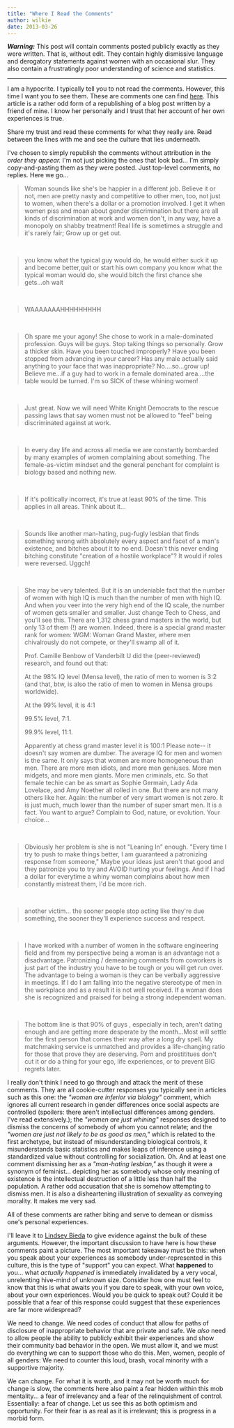 ```yaml
---
title: "Where I Read the Comments"
author: wilkie
date: 2013-03-26
---
```


***Warning:*** This post will contain comments posted publicly exactly as they were written. That is, without edit. They contain highly dismissive language and derogatory statements against women with an occasional slur. They also contain a frustratingly poor understanding of science and statistics.

------

I am a hypocrite. I typically tell you to not read the comments. However, this
time I want you to see them. These are comments one can find [here](www.businessinsider.com/being-a-woman-in-tech-2013-3?pundits_only=0&get_all_comments=1&no_reply_filter=0). This article is
a rather odd form of a republishing of a blog post written by a friend of mine. I know her
personally and I trust that her account of her own experiences is true.

Share my trust and read these comments for what they really are. Read between
the lines with me and see the culture that lies underneath.

I've chosen to simply republish the comments without attribution in the *order
they appear.* I'm not just picking the ones that look bad... I'm simply copy-and-pasting
them as they were posted. Just top-level comments, no replies. Here we go...

> Woman sounds like she's be happier in a different job.
> Believe it or not, men are pretty nasty and competitive to other men, too, not just to women, when there's a dollar or a promotion involved.
> I get it when women piss and moan about gender discrimination but there are all kinds of discrimination at work and women don't, in any way, have a monopoly on shabby treatment!
> Real life is sometimes a struggle and it's rarely fair; Grow up or get out.

&nbsp;

> you know what the typical guy would do, he would either suck it up and become better,quit or start his own company
> you know what the typical woman would do, she would bitch the first chance she gets...oh wait

&nbsp;

> WAAAAAAAHHHHHHHHH

&nbsp;

> Oh spare me your agony! She chose to work in a male-dominated profession. Guys will be guys. Stop taking things so personally. Grow a thicker skin. Have you been touched improperly? Have you been stopped from advancing in your career? Has any male actually said anything to your face that was inappropriate? No....so...grow up!
> Believe me...if a guy had to work in a female dominated area....the table would be turned.
> I'm so SICK of these whining women!

&nbsp;

> Just great. Now we will need White Knight Democrats to the rescue passing laws that say women must not be allowed to "feel" being discriminated against at work.

&nbsp;

> In every day life and across all media we are constantly bombarded by many examples of women complaining about something. The female-as-victim mindset and the general penchant for complaint is biology based and nothing new.

&nbsp;

> If it's politically incorrect, it's true at least 90% of the time. This applies in all areas. Think about it...

&nbsp;

> Sounds like another man-hating, pug-fugly lesbian that finds something wrong with absolutely every aspect and facet of a man's existence, and bitches about it to no end. Doesn't this never ending bitching constitute "creation of a hostile workplace"? It would if roles were reversed.
> Uggch!

&nbsp;

> She may be very talented. But it is an undeniable fact that the number of women with high IQ is much than the number of men with high IQ. And when you veer into the very high end of the IQ scale, the number of women gets smaller and smaller.
> Just change Tech to Chess, and you'll see this. There are 1,312 chess grand masters in the world, but only 13 of them (!) are women. Indeed, there is a special grand master rank for women: WGM: Woman Grand Master, where men chivalrously do not compete, or they'll swamp all of it.
>
> Prof. Camille Benbow of Vanderbilt U did the (peer-reviewed) research, and found out that:
>
> At the 98% IQ level (Mensa level), the ratio of men to women is 3:2 (and that, btw, is also the ratio of men to women in Mensa groups worldwide).
>
> At the 99% level, it is 4:1
>
> 99.5% level, 7:1.
>
> 99.9% level, 11:1.
>
> Apparently at chess grand master level it is 100:1
> Please note-- it doesn't say women are dumber. The average IQ for men and women is the same.
> It only says that women are more homogeneous than men. There are more men idiots, and more men geniuses. More men midgets, and more men giants. More men criminals, etc.
> So that female techie can be as smart as Sophie Germain, Lady Ada Lovelace, and Amy Noether all rolled in one. But there are not many others like her.
> Again: the number of very smart women is not zero. It is just much, much lower than the number of super smart men. It is a fact. You want to argue? Complain to God, nature, or evolution. Your choice...

&nbsp;

> Obviously her problem is she is not "Leaning In" enough. "Every time I try to push to make things better, I am guaranteed a patronizing response from someone,"
> Maybe your ideas just aren't that good and they patronize you to try and AVOID hurting your feelings. And if I had a dollar for everytime a whiny woman complains about how men constantly mistreat them, I'd be more rich.

&nbsp;

> another victim... the sooner people stop acting like they're due something, the sooner they'll experience success and respect.

&nbsp;

> I have worked with a number of women in the software engineering field and from my perspective being a woman is an advantage not a disadvantage. Patronizing / demeaning comments from coworkers is just part of the industry you have to be tough or you will get run over. The advantage to being a woman is they can be verbally aggressive in meetings. If I do I am falling into the negative stereotype of men in the workplace and as a result it is not well received. If a woman does she is recognized and praised for being a strong independent woman.

&nbsp;

> The bottom line is that 90% of guys , especially in tech, aren't dating enough and are getting more desperate by the month...Most will settle for the first person that comes their way after a long dry spell. My matchmaking service is unmatched and provides a life-changing ratio for those that prove they are deserving. Porn and prostititues don't cut it or do a thing for your ego, life experiences, or to prevent BIG regrets later.

I really don't think I need to go through and attack the merit of these comments.
They are all cookie-cutter responses you typically see in articles such
as this one: the *"women are inferior via biology"* comment, which ignores all
current research in gender differences once social aspects are controlled (spoilers:
there aren't intellectual differences among genders. I've read extensively.); the
*"women are just whining"* responses designed to dismiss the concerns of somebody of whom
you cannot relate; and the *"women are just not likely to be as good as men,"* which
is related to the first archetype, but instead of misunderstanding biological controls,
it misunderstands basic statistics and makes leaps of inference using a standardized
value without controlling for socialization. Oh. And at least one comment dismissing
her as a *"man-hating lesbian,"* as though it were a synonym of feminist... depicting her
as somebody whose only meaning of existence is the intellectual destruction of a little less
than half the population. A rather odd accusation that she is somehow attempting to dismiss men.
It is also a disheartening illustration of sexuality as conveying morality. It makes me very sad.

All of these comments are rather biting and serve to demean or dismiss one's personal experiences.

I'll leave it to [Lindsey Bieda](http://rarlindseysmash.com/posts/2011-08-16-the-elephant-in-the-computer-lab)
to give evidence against the bulk of these arguments. However, the important
discussion to have here is how these comments paint a picture. The most important
takeaway must be this: when you speak about your experiences as
somebody under-represented in this culture, this is the type of "support" you can
expect. What **happened** to you... what *actually happened*
is immediately
invalidated by a very vocal, unrelenting hive-mind of unknown size. Consider how
one must feel to know that this is what awaits you if you dare to speak, with your
own voice, about your own experiences. Would you be quick to speak out? Could it be
possible that a fear of this response could suggest that these experiences are far more
widespread?

We need to change. We need codes of conduct that allow for paths of disclosure of
inappropriate behavior that are private and safe. We *also* need to allow people the
ability to
publicly exhibit their experiences and show their community bad behavior in the open.
We must allow it, and we must do everything we can to support those who do this. Men, women, people
of all genders: We need to counter this loud, brash, vocal minority with a supportive majority.

We can change. For what it is worth, and it may not be worth much for change is slow,
the comments here also paint a fear hidden within this mob mentality... a fear of
irrelevancy and a fear of the relinquishment of control. Essentially: a fear of change.
Let us see this as both optimism and opportunity. For their fear is as real as it is irrelevant;
this is progress in a morbid form.

